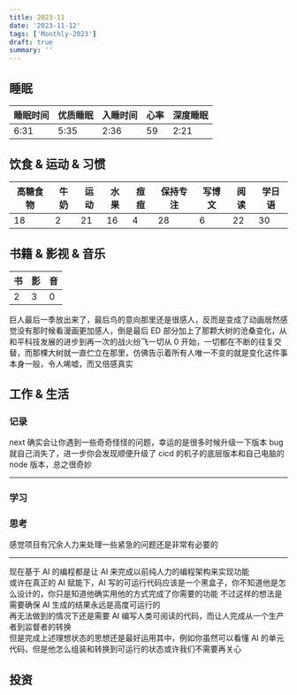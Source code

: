 ```yaml
---
title: 2023-11
date: '2023-11-12'
tags: ['Monthly-2023']
draft: true
summary: ''
---
```


## 睡眠

| 睡眠时间 | 优质睡眠 | 入睡时间 | 心率 | 深度睡眠 |
| -------- | -------- | -------- | ---- | -------- |
| 6:31     | 5:35     | 2:36     | 59   | 2:21     |


## 饮食 & 运动 & 习惯

| 高糖食物 | 牛奶 | 运动 | 水果 | 痘痘 | 保持专注 | 写博文 | 阅读 | 学日语 |
| -------- | ---- | ---- | ---- | ---- | -------- | ------ | ---- | ------ |
| 18       | 2    | 21   | 16   | 4    | 28       | 6      | 22   | 30     |


## 书籍 & 影视 & 音乐

| 书  | 影  | 音  |
| --- | --- | --- |
| 2   | 3   | 0   |

巨人最后一季放出来了，最后鸟的意向那里还是很感人，反而是变成了动画居然感觉没有那时候看漫画更加感人，倒是最后 ED 部分加上了那颗大树的沧桑变化，从和平科技发展的进步到再一次的战火纷飞一切从 0 开始，一切都在不断的往复交替，而那棵大树就一直伫立在那里，仿佛告示着所有人唯一不变的就是变化这件事本身一般，令人唏嘘，而又倍感真实

## 工作 & 生活

### 记录

next 确实会让你遇到一些奇奇怪怪的问题，幸运的是很多时候升级一下版本 bug 就自己消失了，进一步你会发现顺便升级了 cicd 的机子的底层版本和自己电脑的 node 版本，总之很奇妙

---



### 学习

### 思考

感觉项目有冗余人力来处理一些紧急的问题还是非常有必要的

---

现在基于 AI 的编程都是让 AI 来完成以前纯人力的编程架构来实现功能  
或许在真正的 AI 赋能下，AI 写的可运行代码应该是一个黑盒子，你不知道他是怎么设计的，你只是知道他确实用他的方式完成了你需要的功能
不过这样的想法是需要确保 AI 生成的结果永远是高度可运行的  
再无法做到的情况下还是需要 AI 编写人类可阅读的代码，而让人完成从一个生产者到监督者的转换  
但是完成上述理想状态的思想还是最好运用其中，例如你虽然可以看懂 AI 的单元代码，但是他怎么组装和转换到可运行的状态或许我们不需要再关心

## 投资